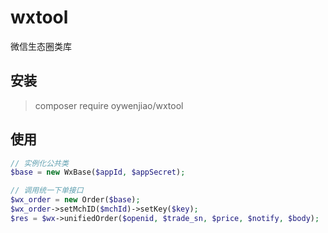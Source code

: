 # wxtool
微信生态圈类库

## 安装

> composer require oywenjiao/wxtool

## 使用

```php
// 实例化公共类
$base = new WxBase($appId, $appSecret);

// 调用统一下单接口
$wx_order = new Order($base);
$wx_order->setMchID($mchId)->setKey($key);
$res = $wx->unifiedOrder($openid, $trade_sn, $price, $notify, $body);
```
